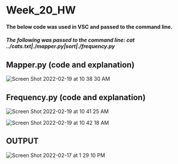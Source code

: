 # Week_20_HW

#### The below code was used in VSC and passed to the command line. 

##### The following was passed to the command line:  cat ../cats.txt|./mapper.py|sort|./frequency.py

## Mapper.py (code and explanation)

![Screen Shot 2022-02-19 at 10 38 30 AM](https://user-images.githubusercontent.com/69228806/154809944-2c88d13b-0818-4152-9c9c-b80a1ab1ed10.png)

## Frequency.py (code and explanation)

![Screen Shot 2022-02-19 at 10 41 25 AM](https://user-images.githubusercontent.com/69228806/154810060-8a2b2de8-26c1-40fe-988e-b2ec835ca665.png)

![Screen Shot 2022-02-19 at 10 42 18 AM](https://user-images.githubusercontent.com/69228806/154810103-5df8f63e-4a51-4c58-857e-8dd526a7613e.png)

## OUTPUT

![Screen Shot 2022-02-17 at 1 29 10 PM](https://user-images.githubusercontent.com/69228806/154810143-c2651ab4-3cba-4883-a542-a3b05fa50466.png)
